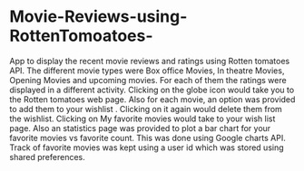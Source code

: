 Movie-Reviews-using-RottenTomoatoes-
====================================
App to display the recent movie reviews and ratings using Rotten tomatoes API. The different movie types were Box office Movies, In theatre Movies, Opening Movies and upcoming movies. 
For each of them the ratings were displayed in a different activity. Clicking on the globe icon would take you to the Rotten tomatoes web page. Also for each movie, an option was provided to add them to your wishlist . Clicking on it again would delete them from the wishlist. Clicking on My favorite movies would take to your wish list page. Also an statistics page was provided to plot a bar chart for your favorite movies vs favorite count. This was done using Google charts API. Track of favorite movies was kept using a user id which was stored using shared preferences.
